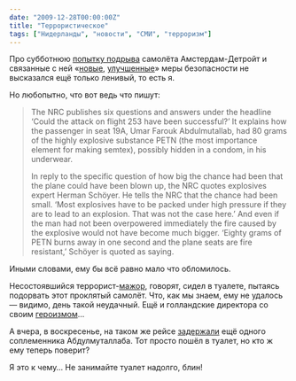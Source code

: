 ```yaml
---
date: "2009-12-28T00:00:00Z"
title: "Террористическое"
tags: ["Нидерланды", "новости", "СМИ", "терроризм"]
---
```


Про субботнюю [попытку подрыва](http://www.dutchnews.nl/news/archives/2009/12/extra_security_at_schiphol_aft.php) самолёта Амстердам-Детройт и связанные с ней «[новые](http://top.rbc.ru/society/27/12/2009/357917.shtml), [улучшенные](http://vesselofsky.livejournal.com/77742.html)» меры безопасности не высказался ещё только ленивый, то есть я.

<!--more-->

Но любопытно, что вот ведь что пишут:

> The NRC publishes six questions and answers under the headline ‘Could the attack on flight 253 have been successful?’ It explains how the passenger in seat 19A, Umar Farouk Abdulmutallab, had 80 grams of the highly explosive substance PETN (the most importance element for making semtex), possibly hidden in a condom, in his underwear.
>
> In reply to the specific question of how big the chance had been that the plane could have been blown up, the NRC quotes explosives expert Herman Schöyer. He tells the NRC that the chance had been small. ‘Most explosives have to be packed under high pressure if they are to lead to an explosion. That was not the case here.’
>  And even if the man had not been overpowered immediately the fire caused by the explosive would not have become much bigger. ‘Eighty grams of PETN burns away in one second and the plane seats are fire resistant,’ Schöyer is quoted as saying.

Иными словами, ему бы всё равно мало что обломилось.

Несостоявшийся террорист-[мажор](http://news.bbc.co.uk/2/hi/americas/8431530.stm), говорят, сидел в туалете, пытаясь подорвать этот проклятый самолёт. Что, как мы знаем, ему не удалось — видимо, день такой неудачный. Ещё и голландские директора со своим [героизмом](http://www.dutchnews.nl/news/archives/2009/12/dutchman_is_hero_in_terrorist.php)…

А вчера, в воскресенье, на таком же рейсе [задержали](http://www.dutchnews.nl/news/archives/2009/12/sundays_terror_alert_was_false.php) ещё одного соплеменника Абдулмуталлаба. Тот просто пошёл в туалет, но кто ж ему теперь поверит?

Я это к чему… Не занимайте туалет надолго, блин!
